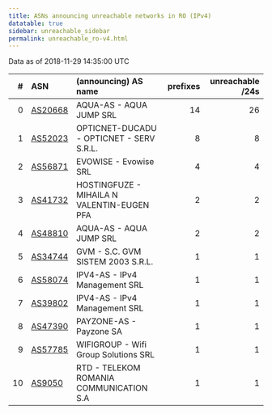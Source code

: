 ```yaml
---
title: ASNs announcing unreachable networks in RO (IPv4)
datatable: true
sidebar: unreachable_sidebar
permalink: unreachable_ro-v4.html
---
```


Data as of 2018-11-29 14:35:00 UTC


<div class="datatable-begin"></div>

|   # | ASN                                    | (announcing) AS name                       |   prefixes |   unreachable /24s |
|----:|:---------------------------------------|:-------------------------------------------|-----------:|-------------------:|
|   0 | [AS20668](unreachable_AS20668-v4.html) | AQUA-AS - AQUA JUMP SRL                    |         14 |                 26 |
|   1 | [AS52023](unreachable_AS52023-v4.html) | OPTICNET-DUCADU - OPTICNET - SERV S.R.L.   |          8 |                  8 |
|   2 | [AS56871](unreachable_AS56871-v4.html) | EVOWISE - Evowise SRL                      |          4 |                  4 |
|   3 | [AS41732](unreachable_AS41732-v4.html) | HOSTINGFUZE - MIHAILA N VALENTIN-EUGEN PFA |          2 |                  2 |
|   4 | [AS48810](unreachable_AS48810-v4.html) | AQUA-AS - AQUA JUMP SRL                    |          2 |                  2 |
|   5 | [AS34744](unreachable_AS34744-v4.html) | GVM - S.C. GVM SISTEM 2003 S.R.L.          |          1 |                  1 |
|   6 | [AS58074](unreachable_AS58074-v4.html) | IPV4-AS - IPv4 Management SRL              |          1 |                  1 |
|   7 | [AS39802](unreachable_AS39802-v4.html) | IPV4-AS - IPv4 Management SRL              |          1 |                  1 |
|   8 | [AS47390](unreachable_AS47390-v4.html) | PAYZONE-AS - Payzone SA                    |          1 |                  1 |
|   9 | [AS57785](unreachable_AS57785-v4.html) | WIFIGROUP - Wifi Group Solutions SRL       |          1 |                  1 |
|  10 | [AS9050](unreachable_AS9050-v4.html)   | RTD - TELEKOM ROMANIA COMMUNICATION S.A    |          1 |                  1 |

<div class="datatable-end"></div>